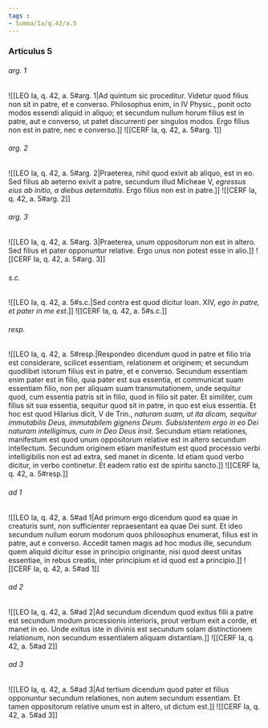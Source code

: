 ```yaml
---
tags : 
- Summa/Ia/q.42/a.5
---
```


### Articulus 5

###### arg. 1
![[LEO Ia, q. 42, a. 5#arg. 1|Ad quintum sic proceditur. Videtur quod filius non sit in patre, et e converso. Philosophus enim, in IV Physic., ponit octo modos essendi aliquid in aliquo; et secundum nullum horum filius est in patre, aut e converso, ut patet discurrenti per singulos modos. Ergo filius non est in patre, nec e converso.]]
![[CERF Ia, q. 42, a. 5#arg. 1]]

###### arg. 2
![[LEO Ia, q. 42, a. 5#arg. 2|Praeterea, nihil quod exivit ab aliquo, est in eo. Sed filius ab aeterno exivit a patre, secundum illud Micheae V, *egressus eius ab initio, a diebus aeternitatis*. Ergo filius non est in patre.]]
![[CERF Ia, q. 42, a. 5#arg. 2]]

###### arg. 3
![[LEO Ia, q. 42, a. 5#arg. 3|Praeterea, unum oppositorum non est in altero. Sed filius et pater opponuntur relative. Ergo unus non potest esse in alio.]]
![[CERF Ia, q. 42, a. 5#arg. 3]]

###### s.c.
![[LEO Ia, q. 42, a. 5#s.c.|Sed contra est quod dicitur Ioan. XIV, *ego in patre, et pater in me est*.]]
![[CERF Ia, q. 42, a. 5#s.c.]]

###### resp.
![[LEO Ia, q. 42, a. 5#resp.|Respondeo dicendum quod in patre et filio tria est considerare, scilicet essentiam, relationem et originem; et secundum quodlibet istorum filius est in patre, et e converso. Secundum essentiam enim pater est in filio, quia pater est sua essentia, et communicat suam essentiam filio, non per aliquam suam transmutationem, unde sequitur quod, cum essentia patris sit in filio, quod in filio sit pater. Et similiter, cum filius sit sua essentia, sequitur quod sit in patre, in quo est eius essentia. Et hoc est quod Hilarius dicit, V de Trin., *naturam suam, ut ita dicam, sequitur immutabilis Deus, immutabilem gignens Deum. Subsistentem ergo in eo Dei naturam intelligimus, cum in Deo Deus insit*. Secundum etiam relationes, manifestum est quod unum oppositorum relative est in altero secundum intellectum. Secundum originem etiam manifestum est quod processio verbi intelligibilis non est ad extra, sed manet in dicente. Id etiam quod verbo dicitur, in verbo continetur. Et eadem ratio est de spiritu sancto.]]
![[CERF Ia, q. 42, a. 5#resp.]]

###### ad 1
![[LEO Ia, q. 42, a. 5#ad 1|Ad primum ergo dicendum quod ea quae in creaturis sunt, non sufficienter repraesentant ea quae Dei sunt. Et ideo secundum nullum eorum modorum quos philosophus enumerat, filius est in patre, aut e converso. Accedit tamen magis ad hoc modus ille, secundum quem aliquid dicitur esse in principio originante, nisi quod deest unitas essentiae, in rebus creatis, inter principium et id quod est a principio.]]
![[CERF Ia, q. 42, a. 5#ad 1]]

###### ad 2
![[LEO Ia, q. 42, a. 5#ad 2|Ad secundum dicendum quod exitus filii a patre est secundum modum processionis interioris, prout verbum exit a corde, et manet in eo. Unde exitus iste in divinis est secundum solam distinctionem relationum, non secundum essentialem aliquam distantiam.]]
![[CERF Ia, q. 42, a. 5#ad 2]]

###### ad 3
![[LEO Ia, q. 42, a. 5#ad 3|Ad tertium dicendum quod pater et filius opponuntur secundum relationes, non autem secundum essentiam. Et tamen oppositorum relative unum est in altero, ut dictum est.]]
![[CERF Ia, q. 42, a. 5#ad 3]]

